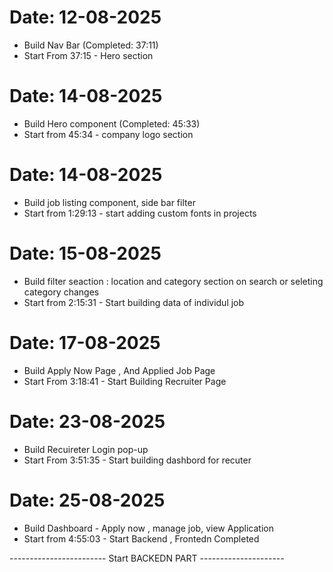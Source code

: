 # Date: 12-08-2025
- Build Nav Bar (Completed: 37:11)
- Start From 37:15 - Hero section

# Date: 14-08-2025
- Build Hero component (Completed: 45:33)
- Start from 45:34 - company logo section

# Date: 14-08-2025
- Build job listing component, side bar filter
- Start from 1:29:13 - start adding custom fonts in projects

# Date: 15-08-2025
- Build filter seaction : location and category section on search or seleting category changes
- Start from 2:15:31 - Start building data of individul job


# Date: 17-08-2025
- Build Apply Now Page , And Applied Job Page
- Start From 3:18:41 - Start Building Recruiter Page

# Date: 23-08-2025
- Build Recuireter Login pop-up
- Start From 3:51:35 - Start building dashbord for recuter

# Date: 25-08-2025
- Build Dashboard - Apply now , manage job, view Application
- Start from 4:55:03 - Start Backend , Frontedn Completed


------------------------ Start BACKEDN PART ---------------------
